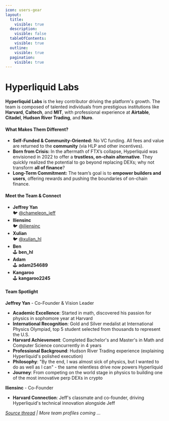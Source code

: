 ```yaml
---
icon: users-gear
layout:
  title:
    visible: true
  description:
    visible: false
  tableOfContents:
    visible: true
  outline:
    visible: true
  pagination:
    visible: true
---
```


# Hyperliquid Labs

**Hyperliquid Labs** is the key contributor driving the platform's growth. The team is composed of talented individuals from prestigious institutions like **Harvard**, **Caltech**, and **MIT**, with professional experience at **Airtable**, **Citadel**, **Hudson River Trading**, and **Nuro**.

#### **What Makes Them Different?**

* **Self-Funded & Community-Oriented:** No VC funding. All fees and value are returned to the **community** (via HLP and other incentives).
* **Born from Crisis:** In the aftermath of FTX’s collapse, Hyperliquid was envisioned in 2022 to offer a **trustless, on-chain alternative**. They quickly realized the potential to go beyond replacing DEXs; why not transform **all of finance**?
* **Long-Term Commitment:** The team’s goal is to **empower builders and users**, offering rewards and pushing the boundaries of on-chain finance.

#### **Meet the Team & Connect**

* **Jeffrey Yan** \
  🐦 [@chameleon\_jeff](https://twitter.com/chameleon_jeff)
* **Iliensinc** \
  🐦 [@iliensinc](https://twitter.com/iliensinc)
* **Xulian**\
  🐦 [@xulian\_hl](https://x.com/xulian_hl)
* **Ben**\
  🕹️ **ben\_hl**
* **Adam**\
  🕹️ **adam254689**
* **Kangaroo**\
  🕹️ **kangaroo2245**

#### Team Spotlight

**Jeffrey Yan** - Co-Founder & Vision Leader

* **Academic Excellence**: Started in math, discovered his passion for physics in sophomore year at Harvard
* **International Recognition**: Gold and Silver medalist at International Physics Olympiad, top 5 student selected from thousands to represent the U.S.
* **Harvard Achievement**: Completed Bachelor's and Master's in Math and Computer Science concurrently in 4 years
* **Professional Background**: Hudson River Trading experience (explaining Hyperliquid's polished execution)
* **Philosophy**: "By the end, I was almost sick of physics, but I wanted to do as well as I can" - the same relentless drive now powers Hyperliquid
* **Journey**: From competing on the world stage in physics to building one of the most innovative perp DEXs in crypto

**Iliensinc** - Co-Founder

* **Harvard Connection**: Jeff's classmate and co-founder, driving Hyperliquid's technical innovation alongside Jeff

[_Source thread_](https://x.com/kirbyongeo/status/1890587714094878748) _| More team profiles coming ..._

